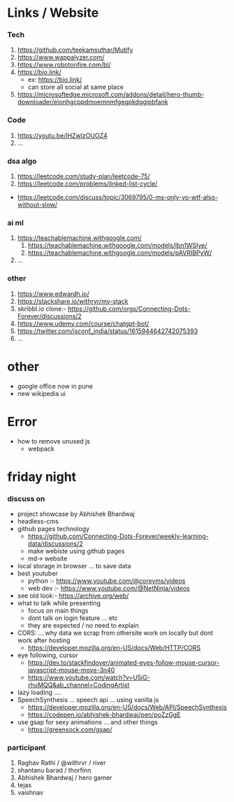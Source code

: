 
# Links / Website

### Tech

1. https://github.com/teekamsuthar/Mutify
2. https://www.wappalyzer.com/
3. https://www.robotonfire.com/bl/
4. https://bio.link/
   - ex: https://bio.link/
   - can store all social at same place
5. https://microsoftedge.microsoft.com/addons/detail/hero-thumb-downloader/eionhgcppdmoemnmfgegpkdggipbfank

### Code

1. https://youtu.be/lHZwlzOUOZ4
2. ...

### dsa algo

1. https://leetcode.com/study-plan/leetcode-75/
2. https://leetcode.com/problems/linked-list-cycle/
  - https://leetcode.com/discuss/topic/3069795/0-ms-only-yo-wtf-also-without-slow/

### ai ml

1. https://teachablemachine.withgoogle.com/
   1. https://teachablemachine.withgoogle.com/models/Ibn1WSIye/
   2. https://teachablemachine.withgoogle.com/models/pAVRIBPyW/
2. ...

### other

1. https://www.edwardh.io/
2. https://stackshare.io/withrvr/my-stack
3. skribbl.io clone:- https://github.com/orgs/Connecting-Dots-Forever/discussions/2
4. https://www.udemy.com/course/chatgpt-bot/
5. https://twitter.com/jsconf_india/status/1615944642742075393
6. ...

# other

- google office now in pune
- new wikipedia ui

# Error

- how to remove unused js
  - webpack

# friday night

### discuss on

- project showcase by Abhishek Bhardwaj
- headless-cms
- github pages technology
  - https://github.com/Connecting-Dots-Forever/weekly-learning-data/discussions/2
  - make webiste using github pages
  - md-> website
- local storage in browser ... to save data
- best youtuber
  - python :- https://www.youtube.com/@coreyms/videos
  - web dev :- https://www.youtube.com/@NetNinja/videos
- see old look:- https://archive.org/web/
- what to talk while presenting
  - focus on main things
  - dont talk on login feature ... etc
  - they are expected / no need to explain
- CORS: ... why data we scrap from othersite work on locally but dont work after hosting
  - https://developer.mozilla.org/en-US/docs/Web/HTTP/CORS
- eye following, cursor
  - https://dev.to/stackfindover/animated-eyes-follow-mouse-cursor-javascript-mouse-move-3n40
  - https://www.youtube.com/watch?v=U5iG-rhuMQQ&ab_channel=CodingArtist
- lazy loading ....
- SpeechSynthesis ... speech api ... using vanilla js
  - https://developer.mozilla.org/en-US/docs/Web/API/SpeechSynthesis
  - https://codepen.io/abhishek-bhardwaj/pen/poZzGgE
- use gsap for sexy animations ... and other things
  - https://greensock.com/gsap/


### participant

1. Raghav Rathi / @withrvr / river
2. shantanu barad / thorfinn
3. Abhishek Bhardwaj / hero gamer
4. tejas
5. vaishnav

